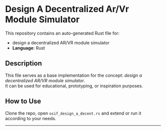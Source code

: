 # Design A Decentralized Ar/Vr Module Simulator

This repository contains an auto-generated Rust file for:

- design a decentralized AR/VR module simulator
- **Language**: Rust

## Description

This file serves as a base implementation for the concept: *design a decentralized AR/VR module simulator*.  
It can be used for educational, prototyping, or inspiration purposes.

## How to Use

Clone the repo, open `osif_design_a_decent.rs` and extend or run it according to your needs.

---


